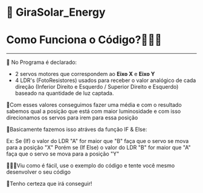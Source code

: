# 🌻 GiraSolar_Energy
# **Como Funciona o Código?🤷🏻‍♂️**
----------------------------------
 🚀 No Programa é declarado:
- 2 servos motores que correspondem ao **Eixo X** e **Eixo Y**
- 4 LDR's (FotoResistores) usados para receber o valor analógico de cada direção 
(Inferior Direito e Esquerdo / Superior Direito e Esquerdo) baseado na quantidade de luz captada.

 🚀Com esses valores conseguimos fazer uma média e com o resultado sabemos qual a posição que está com maior luminosidade
   e com isso direcionamos os servos para irem para essa posição

 🚀Basicamente fazemos isso atráves da função IF & Else:
   
   Ex: Se (If) o valor do LDR "A" for maior que "B" faça que o servo se mova para a posição "X"
    Porém se (If Else) o valor do LDR "B" for maior que "A" faça que o servo se mova para a posição "Y"
    
  👨🏻‍🚀Viu como é fácil, use o exemplo do código e tente você mesmo desenvolver o seu código
   
  🌌Tenho certeza que irá conseguir!
    
    

